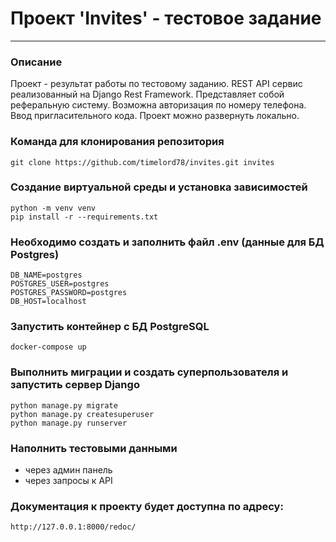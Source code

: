 # Проект 'Invites' - тестовое задание
---
### Описание
Проект - результат работы по тестовому заданию. REST API сервис реализованный на Django Rest Framework. Представляет собой реферальную систему.
Возможна авторизация по номеру телефона. Ввод пригласительного кода. 
Проект можно развернуть локально.
### Команда для клонирования репозитория 
    git clone https://github.com/timelord78/invites.git invites
### Создание виртуальной среды и установка зависимостей
    python -m venv venv
    pip install -r --requirements.txt
### Необходимо создать и заполнить файл .env (данные для БД Postgres)
    DB_NAME=postgres
    POSTGRES_USER=postgres
    POSTGRES_PASSWORD=postgres
    DB_HOST=localhost
### Запустить контейнер с БД PostgreSQL
    docker-compose up
### Выполнить миграции и создать суперпользователя и запустить сервер Django
    python manage.py migrate
    python manage.py createsuperuser
    python manage.py runserver
### Наполнить тестовыми данными
 - через админ панель
 - через запросы к API
### Документация к проекту будет доступна по адресу:
    http://127.0.0.1:8000/redoc/
    


